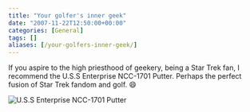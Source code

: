 ```yaml
---
title: "Your golfer's inner geek"
date: "2007-11-22T12:50:00+00:00"
categories: [General]
tags: []
aliases: [/your-golfers-inner-geek/]
---
```


If you aspire to the high priesthood of geekery, being a Star Trek fan, I recommend the U.S.S Enterprise NCC-1701 Putter. Perhaps the perfect fusion of Star Trek fandom and golf. :smile:

<img src="/images/uploads/2007/11/star-trek-putter.jpg" alt="U.S.S Enterprise NCC-1701 Putter" border="0" />
